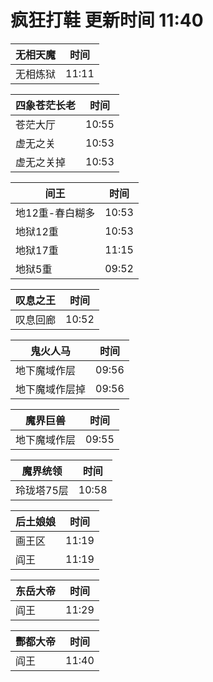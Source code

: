 # 疯狂打鞋 更新时间 11:40

| 无相天魔   | 时间    |
|--------|-------|
| 无相炼狱 | 11:11 |

| 四象苍茫长老   | 时间    |
|--------|-------|
| 苍茫大厅 | 10:55 |
| 虚无之关 | 10:53 |
| 虚无之关掉 | 10:53 |

| 间王   | 时间    |
|--------|-------|
| 地12重-春白糊多 | 10:53 |
| 地狱12重 | 10:53 |
| 地狱17重 | 11:15 |
| 地狱5重 | 09:52 |

| 叹息之王   | 时间    |
|--------|-------|
| 叹息回廊 | 10:52 |

| 鬼火人马   | 时间    |
|--------|-------|
| 地下魔域作层 | 09:56 |
| 地下魔域作层掉 | 09:56 |

| 魔界巨兽   | 时间    |
|--------|-------|
| 地下魔域作层 | 09:55 |

| 魔界统领   | 时间    |
|--------|-------|
| 玲珑塔75层 | 10:58 |

| 后土娘娘   | 时间    |
|--------|-------|
| 画王区 | 11:19 |
| 阎王 | 11:19 |

| 东岳大帝   | 时间    |
|--------|-------|
| 阎王 | 11:29 |

| 酆都大帝   | 时间    |
|--------|-------|
| 阎王 | 11:40 |